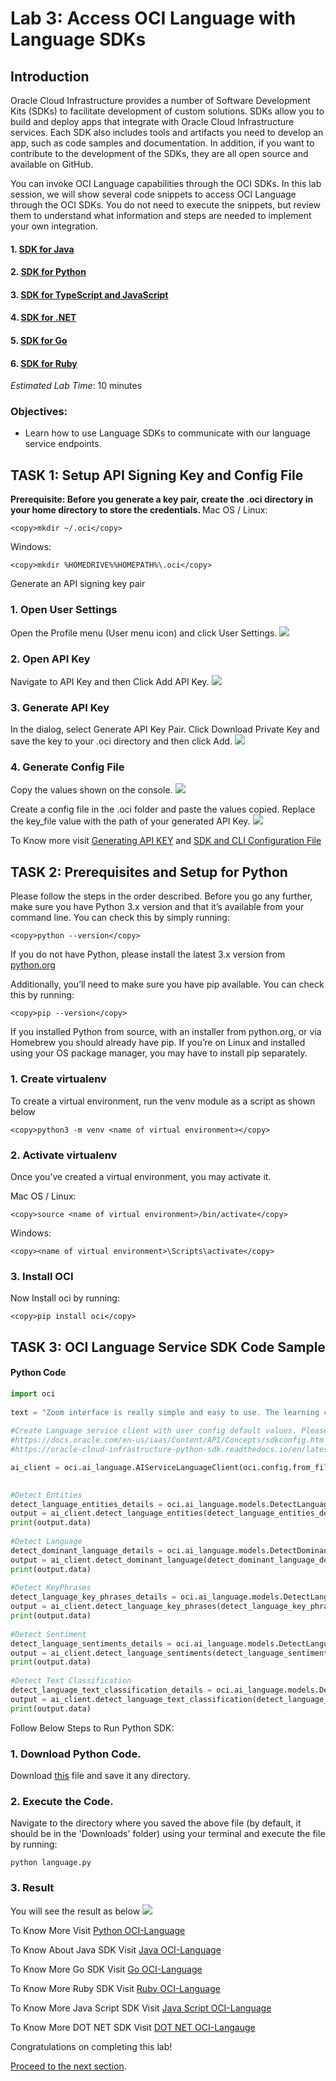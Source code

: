 # Lab 3: Access OCI Language with Language SDKs

## Introduction 

Oracle Cloud Infrastructure provides a number of Software Development Kits (SDKs) to facilitate development of custom solutions. SDKs allow you to build and deploy apps that integrate with Oracle Cloud Infrastructure services. Each SDK also includes tools and artifacts you need to develop an app, such as code samples and documentation. In addition, if you want to contribute to the development of the SDKs, they are all open source and available on GitHub.
 
You can invoke OCI Language capabilities through the OCI SDKs.  In this lab session, we will show several code snippets to access OCI Language through the OCI SDKs. You do not need to execute the snippets, but review them to understand what information and steps are needed to implement your own integration.

#### 1. [SDK for Java](https://docs.oracle.com/en-us/iaas/Content/API/SDKDocs/javasdk.htm#SDK_for_Java)
#### 2. [SDK for Python](https://docs.oracle.com/en-us/iaas/Content/API/SDKDocs/pythonsdk.htm#SDK_for_Python)
#### 3. [SDK for TypeScript and JavaScript](https://docs.oracle.com/en-us/iaas/Content/API/SDKDocs/typescriptsdk.htm#SDK_for_TypeScript_and_JavaScript)
#### 4. [SDK for .NET](https://docs.oracle.com/en-us/iaas/Content/API/SDKDocs/dotnetsdk.htm#SDK_for_NET)
#### 5. [SDK for Go](https://docs.oracle.com/en-us/iaas/Content/API/SDKDocs/gosdk.htm#SDK_for_Go)
#### 6. [SDK for Ruby](https://docs.oracle.com/en-us/iaas/Content/API/SDKDocs/rubysdk.htm#SDK_for_Ruby)

*Estimated Lab Time*: 10 minutes

### Objectives:

* Learn how to use Language SDKs to communicate with our language service endpoints.

<!-- ### Prerequisites:
* Familiar with Python programming is required
* Have a Python environment ready in local
* Familiar with local editing tools, vi and nano
* Installed with Python libraries: `oci` and `requests` -->


## **TASK 1:** Setup API Signing Key and Config File
<b>Prerequisite: Before you generate a key pair, create the .oci directory in your home directory to store the credentials. </b>
Mac OS / Linux:

```
<copy>mkdir ~/.oci</copy>
```
Windows:
```
<copy>mkdir %HOMEDRIVE%%HOMEPATH%\.oci</copy>
```

Generate an API signing key pair
### 1. Open User Settings
Open the Profile menu (User menu icon) and click User Settings.
![](./images/userProfileIcon.png " ")

### 2. Open API Key
Navigate to API Key and then Click Add API Key.
![](./images/addAPIButton.png " ")

### 3. Generate API Key
In the dialog, select Generate API Key Pair. Click Download Private Key and save the key to your .oci directory and then click Add.
![](./images/genAPI.png " ")



### 4. Generate Config File
Copy the values shown on the console.
![](./images/conf.png " ")

Create a config file in the .oci folder and paste the values copied.
Replace the key_file value with the path of your generated API Key.
![](./images/config2.png " ")



To Know more visit [Generating API KEY](https://docs.oracle.com/en-us/iaas/Content/API/Concepts/apisigningkey.htm) and [SDK and CLI Configuration File](https://docs.oracle.com/en-us/iaas/Content/API/Concepts/sdkconfig.htm#SDK_and_CLI_Configuration_File)

## **TASK 2:** Prerequisites and Setup for Python

Please follow the steps in the order described.
Before you go any further, make sure you have Python 3.x version and that it’s available from your command line. You can check this by simply running:
```
<copy>python --version</copy>
```
If you do not have Python, please install the latest 3.x version from [python.org ](https://www.python.org)

Additionally, you’ll need to make sure you have pip available. You can check this by running:
```
<copy>pip --version</copy>
```
If you installed Python from source, with an installer from python.org, or via Homebrew you should already have pip. If you’re on Linux and installed using your OS package manager, you may have to install pip separately.


### 1. Create virtualenv
To create a virtual environment, run the venv module as a script as shown below
```
<copy>python3 -m venv <name of virtual environment></copy>
```
### 2. Activate virtualenv
Once you’ve created a virtual environment, you may activate it.

Mac OS / Linux:

```
<copy>source <name of virtual environment>/bin/activate</copy>
```
Windows:
```
<copy><name of virtual environment>\Scripts\activate</copy>
```
### 3. Install OCI
Now Install oci by running:
```
<copy>pip install oci</copy>
```




## **TASK 3:** OCI Language Service SDK Code Sample

#### Python Code
```Python
import oci
 
text = "Zoom interface is really simple and easy to use. The learning curve is very short thanks to the interface. It is very easy to share the Zoom link to join the video conference. Screen sharing quality is just ok. Zoom now claims to have 300 million meeting participants per day. It chose Oracle Corporation co-founded by Larry Ellison and headquartered in Redwood Shores , for its cloud infrastructure deployments over the likes of Amazon, Microsoft, Google, and even IBM to build an enterprise grade experience for its product. The security feature is significantly lacking as it allows people to zoom bomb"
 
#Create Language service client with user config default values. Please follow below link to setup ~/.oci directory and user config
#https://docs.oracle.com/en-us/iaas/Content/API/Concepts/sdkconfig.htm
#https://oracle-cloud-infrastructure-python-sdk.readthedocs.io/en/latest/configuration.html

ai_client = oci.ai_language.AIServiceLanguageClient(oci.config.from_file())

 
#Detect Entities
detect_language_entities_details = oci.ai_language.models.DetectLanguageEntitiesDetails(text=text)
output = ai_client.detect_language_entities(detect_language_entities_details)
print(output.data)
 
#Detect Language
detect_dominant_language_details = oci.ai_language.models.DetectDominantLanguageDetails(text=text)
output = ai_client.detect_dominant_language(detect_dominant_language_details)
print(output.data)
 
#Detect KeyPhrases
detect_language_key_phrases_details = oci.ai_language.models.DetectLanguageKeyPhrasesDetails(text=text)
output = ai_client.detect_language_key_phrases(detect_language_key_phrases_details)
print(output.data)
 
#Detect Sentiment
detect_language_sentiments_details = oci.ai_language.models.DetectLanguageSentimentsDetails(text=text)
output = ai_client.detect_language_sentiments(detect_language_sentiments_details)
print(output.data)
 
#Detect Text Classification
detect_language_text_classification_details = oci.ai_language.models.DetectLanguageTextClassificationDetails(text=text)
output = ai_client.detect_language_text_classification(detect_language_text_classification_details)
print(output.data)

```
Follow Below Steps to Run Python SDK:

### 1. Download Python Code.

Download [this](./files/language.py) file and save it any directory.

### 2. Execute the Code.
Navigate to the directory where you saved the above file (by default, it should be in the 'Downloads' folder) using your terminal and execute the file by running:
```
python language.py
```
### 3. Result
You will see the result as below
![](./images/result.png " ")



To Know More Visit [Python OCI-Language](https://docs.oracle.com/en-us/iaas/tools/python/2.43.1/api/ai_language/client/oci.ai_language.AIServiceLanguageClient.html)


To Know About Java SDK Visit [Java OCI-Language](https://docs.oracle.com/en-us/iaas/tools/java/2.3.1/)

To Know More Go SDK Visit [Go OCI-Language](https://docs.oracle.com/en-us/iaas/tools/go/45.1.0/ailanguage/index.html)

To Know More Ruby SDK Visit [Ruby OCI-Language](https://docs.oracle.com/en-us/iaas/tools/ruby/2.14.0/OCI/AiLanguage.html)

To Know More Java Script SDK Visit [Java Script OCI-Language](https://docs.oracle.com/en-us/iaas/tools/typescript/2.0.1/modules/_ailanguage_index_.html)


To Know More DOT NET SDK Visit [DOT NET OCI-Langauge](https://docs.oracle.com/en-us/iaas/tools/dotnet/23.1.0/api/Oci.AilanguageService.html)

Congratulations on completing this lab!

[Proceed to the next section](#next).

